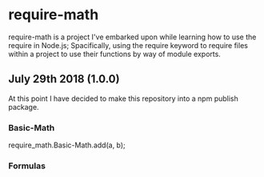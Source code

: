 # require-math
require-math is a project I've embarked upon while learning how to use the require in Node.js; Spacifically, using the require keyword to require files within a project to use their functions by way of module exports. 
## July 29th 2018 (1.0.0)
At this point I have decided to make this repository into a npm publish package.

### Basic-Math
require_math.Basic-Math.add(a, b);
### Formulas
